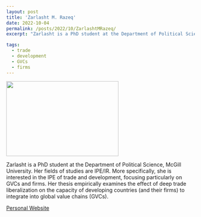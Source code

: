 ```yaml
---
layout: post
title: 'Zarlasht M. Razeq'
date: 2022-10-04
permalink: /posts/2022/10/ZarlashtMRazeq/
excerpt: "Zarlasht is a PhD student at the Department of Political Science, McGill University. Her fields of studies are IPE/IR. More specifically, she is interested in the IPE of trade and development, focusing particularly on GVCs and firms. Her thesis empirically examines the effect of deep trade liberalization on the capacity of developing countries (and their firms) to integrate into global value chains (GVCs)."

tags:
  - trade
  - development
  - GVCs
  - firms
---
```

<img src="https://gsipe-workshop.github.io/images/razeq.png" width="300" height="200" />

Zarlasht is a PhD student at the Department of Political Science, McGill University. Her fields of studies are IPE/IR. More specifically, she is interested in the IPE of trade and development, focusing particularly on GVCs and firms. Her thesis empirically examines the effect of deep trade liberalization on the capacity of developing countries (and their firms) to integrate into global value chains (GVCs).


<a href= "https://www.zarlashtmrazeq.com">Personal Website</a>
